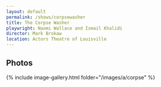 ```yaml
---
layout: default
permalink: /shows/corpsewasher
title: The Corpse Washer
playwright: Naomi Wallace and Ismail Khalidi
director: Mark Brokaw
location: Actors Theatre of Louisville
---
```


## Photos

{% include image-gallery.html folder="/images/a/corpse" %}
